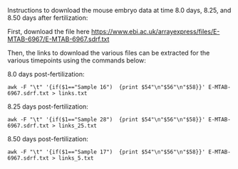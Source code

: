 Instructions to download the mouse embryo data at time 8.0 days, 8.25, and 8.50 days after fertilization:

First, download the file here https://www.ebi.ac.uk/arrayexpress/files/E-MTAB-6967/E-MTAB-6967.sdrf.txt

Then, the links to download the various files can be extracted for the various timepoints using the commands below:


8.0 days post-fertilization:

`awk -F "\t" '{if($1=="Sample 16")  {print $54"\n"$56"\n"$58}}' E-MTAB-6967.sdrf.txt > links.txt`


8.25 days post-fertilization:

`awk -F "\t" '{if($1=="Sample 28")  {print $54"\n"$56"\n"$58}}' E-MTAB-6967.sdrf.txt > links_25.txt`


8.50 days post-fertilization:

`awk -F "\t" '{if($1=="Sample 17")  {print $54"\n"$56"\n"$58}}' E-MTAB-6967.sdrf.txt > links_5.txt`
